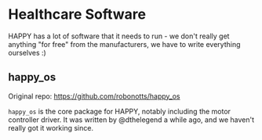 # Healthcare Software

HAPPY has a lot of software that it needs to run - we don't really get anything "for free" from the manufacturers, we have to write everything ourselves :)

## happy_os

Original repo: https://github.com/robonotts/happy_os

`happy_os` is the core package for HAPPY, notably including the motor controller driver. It was written by @dthelegend a while ago, and we haven't really got it working since.